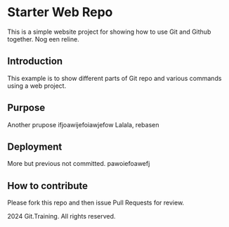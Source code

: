 # Starter Web Repo
This is a simple website project for showing how to use Git and Github together.
Nog een reline.

## Introduction
This example is to show different parts of Git repo and various commands using a web project.

## Purpose
Another prupose ifjoawijefoiawjefow
Lalala, rebasen

## Deployment
More but previous not committed.
pawoiefoawefj

## How to contribute
Please fork this repo and then issue Pull Requests for review.

2024 Git.Training. All rights reserved.
